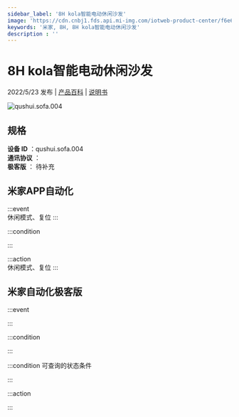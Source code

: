 ```yaml
---
sidebar_label: '8H kola智能电动休闲沙发'
image: 'https://cdn.cnbj1.fds.api.mi-img.com/iotweb-product-center/f6e6dec0d114fff872f47d3d8aa46387_1648459195094.png?GalaxyAccessKeyId=AKVGLQWBOVIRQ3XLEW&Expires=9223372036854775807&Signature=8yymteIvr18srbvUj3pvUsqAiIE='
keywords: '米家, 8H, 8H kola智能电动休闲沙发'
description : ''
---
```

# 8H kola智能电动休闲沙发

2022/5/23 发布 | [产品百科](https://home.mi.com/webapp/content/baike/product/index.html?model=qushui.sofa.004/) | [说明书](https://home.mi.com/views/introduction.html?model=qushui.sofa.004&region=cn)

![qushui.sofa.004](https://cdn.cnbj1.fds.api.mi-img.com/iotweb-product-center/f6e6dec0d114fff872f47d3d8aa46387_1648459195094.png?GalaxyAccessKeyId=AKVGLQWBOVIRQ3XLEW&Expires=9223372036854775807&Signature=8yymteIvr18srbvUj3pvUsqAiIE=)

## 规格  
> 
**设备 ID** ：qushui.sofa.004  
**通讯协议** ：  
**极客版**  ： 待补充 


## 米家APP自动化  

:::event  
休闲模式、复位
:::

:::condition  

:::

:::action   
休闲模式、复位
:::

## 米家自动化极客版  

:::event  

:::

:::condition  

:::

:::condition 可查询的状态条件  

:::

:::action  

:::

        
